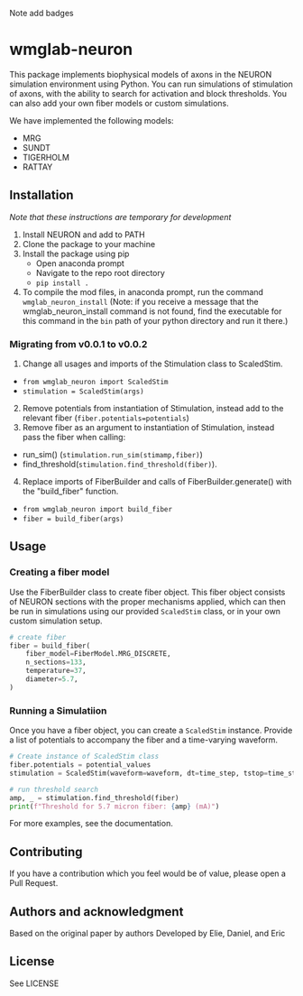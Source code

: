 Note add badges

# wmglab-neuron
This package implements biophysical models of axons in the NEURON simulation environment using Python. You can run simulations of stimulation of axons, with the ability to search for activation and block thresholds. You can also add your own fiber models or custom simulations.

We have implemented the following models:
- MRG
- SUNDT
- TIGERHOLM
- RATTAY

## Installation
*Note that these instructions are temporary for development*
1. Install NEURON and add to PATH
2. Clone the package to your machine
3. Install the package using pip
   - Open anaconda prompt
   - Navigate to the repo root directory
   - `pip install .`
4. To compile the mod files, in anaconda prompt, run the command `wmglab_neuron_install` (Note: if you receive a message that the wmglab_neuron_install command is not found, find the executable for this command in the `bin` path of your python directory and run it there.)
### Migrating from v0.0.1 to v0.0.2
1. Change all usages and imports of the Stimulation class to ScaledStim.
  - `from wmglab_neuron import ScaledStim`
  - `stimulation = ScaledStim(args)`
2. Remove potentials from instantiation of Stimulation, instead add to the relevant fiber (`fiber.potentials=potentials`)
3. Remove fiber as an argument to instantiation of Stimulation, instead pass the fiber when calling:
  - run_sim() (`stimulation.run_sim(stimamp,fiber)`)
  - find_threshold(`stimulation.find_threshold(fiber)`).
4. Replace imports of FiberBuilder and calls of FiberBuilder.generate() with the "build_fiber" function.
  - `from wmglab_neuron import build_fiber`
  - `fiber = build_fiber(args)`
## Usage
### Creating a fiber model
Use the FiberBuilder class to create fiber object. This fiber object consists of NEURON sections with the proper mechanisms applied, which can then be run in simulations using our provided `ScaledStim` class, or in your own custom simulation setup.

```python
# create fiber
fiber = build_fiber(
    fiber_model=FiberModel.MRG_DISCRETE,
    n_sections=133,
    temperature=37,
    diameter=5.7,
)
```
### Running a Simulatiion
Once you have a fiber object, you can create a `ScaledStim` instance. Provide a list of potentials to accompany the fiber and a time-varying waveform.
```python
# Create instance of ScaledStim class
fiber.potentials = potential_values
stimulation = ScaledStim(waveform=waveform, dt=time_step, tstop=time_stop)

# run threshold search
amp, _ = stimulation.find_threshold(fiber)
print(f"Threshold for 5.7 micron fiber: {amp} (mA)")
```
For more examples, see the documentation.

## Contributing
If you have a contribution which you feel would be of value, please open a Pull Request.

## Authors and acknowledgment
Based on the original paper by authors
Developed by Elie, Daniel, and Eric

## License
See LICENSE
